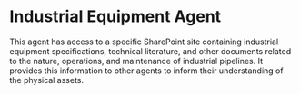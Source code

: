 # Industrial Equipment Agent

This agent has access to a specific SharePoint site containing industrial equipment specifications, technical literature, and other documents related to the nature, operations, and maintenance of industrial pipelines. It provides this information to other agents to inform their understanding of the physical assets.
